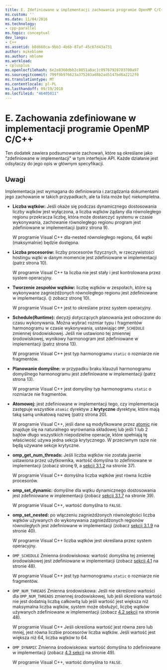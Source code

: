 ```yaml
---
title: E. Zdefiniowane w implementacji zachowania programie OpenMP C/C++ | Dokumentacja firmy Microsoft
ms.custom: ''
ms.date: 11/04/2016
ms.technology:
- cpp-parallel
ms.topic: conceptual
dev_langs:
- C++
ms.assetid: b8d660ca-9bb3-4b6b-87af-45c67d43a731
author: mikeblome
ms.author: mblome
ms.workload:
- cplusplus
ms.openlocfilehash: 6e2e8360dbb2c8851a0ac1c09767928703708a97
ms.sourcegitcommit: 799f9b976623a375203ad8b2ad5147bd6a2212f0
ms.translationtype: MT
ms.contentlocale: pl-PL
ms.lasthandoff: 09/19/2018
ms.locfileid: "46405011"
---
```

# <a name="e-implementation-defined-behaviors-in-openmp-cc"></a>E. Zachowania zdefiniowane w implementacji programie OpenMP C/C++

Ten dodatek zawiera podsumowanie zachowań, które są określane jako "zdefiniowane w implementacji" w tym interfejsie API.  Każde działanie jest odsyłaczy do jego opis w głównym specyfikacji.

## <a name="remarks"></a>Uwagi

Implementacja jest wymagana do definiowania i zarządzania dokumentami jego zachowanie w takich przypadkach, ale ta lista może być niekompletna.

- **Liczba wątków:** Jeśli okaże się podczas dynamicznego dostosowania liczby wątków jest wyłączona, a liczba wątków żądany dla równoległego regionu przekracza liczbę, która może dostarczyć systemu w czasie wykonywania, zachowanie równoległego regionu program jest zdefiniowane w implementacji (patrz strona 9).

     W programie Visual C++ dla-nested równoległego regionu, 64 wątki (maksymalnie) będzie dostępna.

- **Liczba procesorów:** liczby procesorów fizycznych, w rzeczywistości hostingu wątki w danym momencie jest zdefiniowane w implementacji (patrz strona 10).

     W programie Visual C++ ta liczba nie jest stały i jest kontrolowana przez system operacyjny.

- **Tworzenie zespołów wątków:** liczbę wątków w zespołach, które są wykonywane zagnieżdżonych równoległego regionu jest zdefiniowane w implementacji. () zobacz stronę 10).

     W programie Visual C++ jest to określane przez system operacyjny.

- **Schedule(Runtime):** decyzji dotyczących planowania jest odroczone do czasu wykonywania. Można wybrać rozmiar typu i fragmentów harmonogramu w czasie wykonywania, ustawiając `OMP_SCHEDULE` zmiennej środowiskowej. Jeśli nie ustawiono tej zmiennej środowiskowej, wynikowy harmonogram jest zdefiniowane w implementacji (patrz strona 13).

     W programie Visual C++ jest typ harmonogramu `static` o rozmiarze nie fragmentów.

- **Planowanie domyślne:** w przypadku braku klauzuli harmonogramu domyślnego harmonogramu jest zdefiniowane w implementacji (patrz strona 13).

     W programie Visual C++ jest domyślny typ harmonogramu `static` o rozmiarze nie fragmentów.

- **Atomowej:** jest zdefiniowane w implementacji tego, czy implementacja zastępuje wszystkie `atomic` dyrektyw z **krytyczne** dyrektyw, które mają taką samą unikatową nazwę (patrz strona 20).

     W programie Visual C++, jeśli dane są modyfikowane przez [atomic](../../parallel/openmp/reference/atomic.md) nie znajduje się na naturalnego wyrównania składowej lub jeśli 1 lub 2 bajtów długo wszystkich niepodzielne operacje, które spełniają tę właściwość używa jedna sekcja krytycznego. W przeciwnym razie nie będą używane sekcje krytyczne.

- **omp_get_num_threads:** Jeśli liczba wątków nie została jawnie ustawiona przez użytkownika, wartość domyślna to zdefiniowane w implementacji (zobacz stronę 9, a [sekcji 3.1.2](../../parallel/openmp/3-1-2-omp-get-num-threads-function.md) na stronie 37).

     W programie Visual C++ domyślna liczba wątków jest równa liczbie procesorów.

- **omp_set_dynamic:** domyślne dla wątku dynamicznego dostosowania jest zdefiniowane w implementacji (zobacz [sekcji 3.1.7](../../parallel/openmp/3-1-7-omp-set-dynamic-function.md) na stronie 39).

     W programie Visual C++, wartość domyślna to `FALSE`.

- **omp_set_nested:** po włączeniu zagnieżdżonych równoległości liczba wątków używanych do wykonywania zagnieżdżonych regionów równoległych jest zdefiniowane w implementacji (zobacz [sekcji 3.1.9](../../parallel/openmp/3-1-9-omp-set-nested-function.md) na stronie 40).

     W programie Visual C++ liczba wątków jest określana przez system operacyjny.

- `OMP_SCHEDULE` Zmienna środowiskowa: wartość domyślna tej zmiennej środowiskowej jest zdefiniowane w implementacji (zobacz [sekcji 4.1](../../parallel/openmp/4-1-omp-schedule.md) na stronie 48).

     W programie Visual C++ jest typ harmonogramu `static` o rozmiarze nie fragmentów.

- `OMP_NUM_THREADS` Zmienna środowiskowa: Jeśli nie określono wartości dla `OMP_NUM_THREADS` zmiennej środowiskowej, lub jeśli określona wartość nie jest dodatnią liczbą całkowitą lub jeśli wartość jest większa niż maksymalna liczba wątków, system może obsłużyć, liczbę wątków używanych zdefiniowane w implementacji (zobacz [4.2 sekcji](../../parallel/openmp/4-2-omp-num-threads.md) na stronie 48).

     W programie Visual C++ Jeśli określona wartość jest równa zero lub mniej, jest równa liczbie procesorów liczba wątków.  Jeśli wartość jest większa niż 64, liczba wątków to 64.

- `OMP_DYNAMIC` Zmienna środowiskowa: wartość domyślna to zdefiniowane w implementacji (zobacz [4.3 sekcji](../../parallel/openmp/4-3-omp-dynamic.md) na stronie 49).

     W programie Visual C++, wartość domyślna to `FALSE`.
